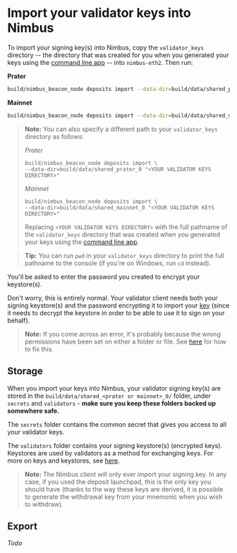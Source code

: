# Import your validator keys into Nimbus

To import your signing key(s) into Nimbus, copy the `validator_keys` directory -- the directory that was created for you when you generated your keys using the [command line app](https://github.com/ethereum/eth2.0-deposit-cli) -- into `nimbus-eth2`. Then run:

**Prater**
```sh
build/nimbus_beacon_node deposits import --data-dir=build/data/shared_prater_0
```

**Mainnet**
```sh
build/nimbus_beacon_node deposits import --data-dir=build/data/shared_mainnet_0
```

>**Note:** You can also specify a different path to your `validator_keys` directory as follows:
>
>*Prater*
>```
>build/nimbus_beacon_node deposits import \
> --data-dir=build/data/shared_prater_0 "<YOUR VALIDATOR KEYS DIRECTORY>"
> ```
>
> *Mainnet*
> ```
>build/nimbus_beacon_node deposits import \
> --data-dir=build/data/shared_mainnet_0 "<YOUR VALIDATOR KEYS DIRECTORY>"
>```
>
> Replacing `<YOUR VALIDATOR KEYS DIRECTORY>` with the full pathname of the `validator_keys` directory that was created when you generated your keys using the [command line app](https://github.com/ethereum/eth2.0-deposit-cli/releases/).

 > **Tip:** You can run `pwd` in your `validator_keys` directory to print the full pathname to the console (if you're on Windows, run `cd` instead).


 You'll be asked to enter the password you created to encrypt your keystore(s).

 Don't worry, this is entirely normal. Your validator client needs both your signing keystore(s) and the password encrypting it to import your [key](https://blog.ethereum.org/2020/05/21/keys/) (since it needs to decrypt the keystore in order to be able to use it to sign on your behalf).

 >**Note:** If you come across an error, it's probably because the wrong permissions have been set on either a folder or file. See [here](faq.md#folder-permissions) for how to fix this.


## Storage

When you import your keys into Nimbus, your validator signing key(s) are stored in the `build/data/shared_<prater or mainnet>_0/` folder, under `secrets` and `validators` - **make sure you keep these folders backed up somewhere safe.**

 The `secrets` folder contains the common secret that gives you access to all your validator keys.

 The `validators` folder contains your signing keystore(s) (encrypted keys). Keystores are used by validators as a method for exchanging keys. For more on keys and keystores, see [here](https://blog.ethereum.org/2020/05/21/keys/).

 >**Note:** The Nimbus client will only ever import your signing key. In any case, if you used the deposit launchpad, this is the only key you should have (thanks to the way these keys are derived, it is possible to generate the withdrawal key from your mnemonic when you wish to withdraw).

## Export

*Todo*
